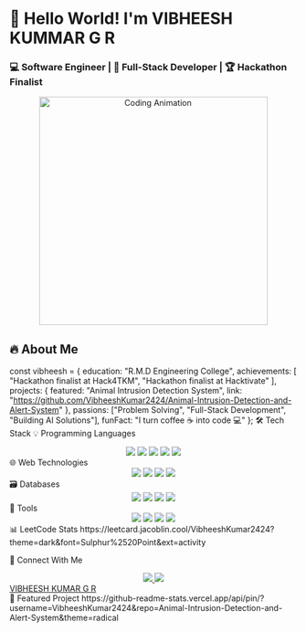 # 👋 Hello World! I'm VIBHEESH KUMMAR G R

### 💻 Software Engineer | 🚀 Full-Stack Developer | 🏆 Hackathon Finalist

<div align="center">
  <img width="400" src="https://i.pinimg.com/originals/47/f0/34/47f0342cec72b800463bf003eac1257e.gif" alt="Coding Animation" />
</div>

## 🔥 About Me
const vibheesh = {
  education: "R.M.D Engineering College",
  achievements: [
    "Hackathon finalist at Hack4TKM",
    "Hackathon finalist at Hacktivate"
  ],
  projects: {
    featured: "Animal Intrusion Detection System",
    link: "https://github.com/VibheeshKumar2424/Animal-Intrusion-Detection-and-Alert-System"
  },
  passions: ["Problem Solving", "Full-Stack Development", "Building AI Solutions"],
  funFact: "I turn coffee ☕ into code 💻"
};
🛠️ Tech Stack
💡 Programming Languages
<div align="center"> <img src="https://img.shields.io/badge/Java-ED8B00?style=for-the-badge&logo=openjdk&logoColor=white" /> <img src="https://img.shields.io/badge/C%2B%2B-00599C?style=for-the-badge&logo=c%2B%2B&logoColor=white" /> <img src="https://img.shields.io/badge/JavaScript-323330?style=for-the-badge&logo=javascript&logoColor=F7DF1E" /> <img src="https://img.shields.io/badge/Python-3776AB?style=for-the-badge&logo=python&logoColor=white" /> <img src="https://img.shields.io/badge/C%23-239120?style=for-the-badge&logo=c-sharp&logoColor=white" /> </div>
🌐 Web Technologies
<div align="center"> <img src="https://img.shields.io/badge/React-20232A?style=for-the-badge&logo=react&logoColor=61DAFB" /> <img src="https://img.shields.io/badge/HTML5-E34F26?style=for-the-badge&logo=html5&logoColor=white" /> <img src="https://img.shields.io/badge/CSS3-1572B6?style=for-the-badge&logo=css3&logoColor=white" /> <img src="https://img.shields.io/badge/Spring-6DB33F?style=for-the-badge&logo=spring&logoColor=white" /> </div>
🗃️ Databases
<div align="center"> <img src="https://img.shields.io/badge/MySQL-005C84?style=for-the-badge&logo=mysql&logoColor=white" /> <img src="https://img.shields.io/badge/PostgreSQL-316192?style=for-the-badge&logo=postgresql&logoColor=white" /> <img src="https://img.shields.io/badge/Microsoft%20SQL%20Server-CC2927?style=for-the-badge&logo=microsoft%20sql%20server&logoColor=white" /> <img src="https://img.shields.io/badge/Firebase-039BE5?style=for-the-badge&logo=Firebase&logoColor=white" /> </div>
🔧 Tools
<div align="center"> <img src="https://img.shields.io/badge/Android_Studio-3DDC84?style=for-the-badge&logo=android-studio&logoColor=white" /> <img src="https://img.shields.io/badge/Visual_Studio_Code-0078D4?style=for-the-badge&logo=visual%20studio%20code&logoColor=white" /> <img src="https://img.shields.io/badge/Visual_Studio-5C2D91?style=for-the-badge&logo=visual%20studio&logoColor=white" /> <img src="https://img.shields.io/badge/GIT-E44C30?style=for-the-badge&logo=git&logoColor=white" /> </div>
📊 LeetCode Stats
https://leetcard.jacoblin.cool/VibheeshKumar2424?theme=dark&font=Sulphur%2520Point&ext=activity

🤝 Connect With Me
<div align="center"> <a href="https://in.linkedin.com/in/vibheesh-kumar-g-r-1a0b2b267"> <img src="https://img.shields.io/badge/LinkedIn-0077B5?style=for-the-badge&logo=linkedin&logoColor=white" /> </a> <a href="https://github.com/VibheeshKumar2424"> <img src="https://img.shields.io/badge/GitHub-100000?style=for-the-badge&logo=github&logoColor=white" /> </a> </div><!-- LinkedIn Badge --><div class="badge-base LI-profile-badge" data-locale="en_US" data-size="large" data-theme="dark" data-type="HORIZONTAL" data-vanity="vibheesh-kumar-g-r-1a0b2b267" data-version="v1"><a class="badge-base__link LI-simple-link" href="https://in.linkedin.com/in/vibheesh-kumar-g-r-1a0b2b267?trk=profile-badge">VIBHEESH KUMAR G R</a></div> <script src="https://platform.linkedin.com/badges/js/profile.js" async defer type="text/javascript"></script>
🎯 Featured Project
https://github-readme-stats.vercel.app/api/pin/?username=VibheeshKumar2424&repo=Animal-Intrusion-Detection-and-Alert-System&theme=radical
